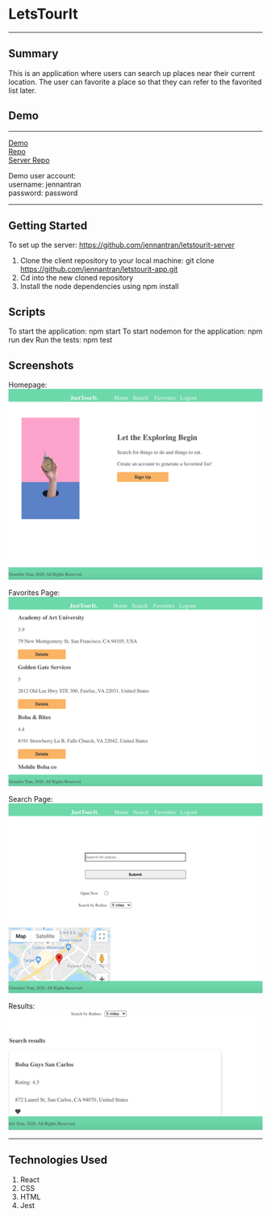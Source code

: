 LetsTourIt
========
* * *



Summary
-------

This is an application where users can search up places near their current location. The user can favorite a place so that they can refer to the favorited list later. 

Demo
----
* * *

[Demo](https://letstourit.jennantran.vercel.app) </br>
[Repo](https://github.com/jennantran/letstourit-app) </br>
[Server Repo](https://github.com/jennantran/letstourit-server)

Demo user account: </br>
username: jennantran </br>
password: password
* * *

Getting Started
---------------
To set up the server: https://github.com/jennantran/letstourit-server
1. Clone the client repository to your local machine: git clone https://github.com/jennantran/letstourit-app.git
2. Cd into the new cloned repository
3. Install the node dependencies using npm install

Scripts
-----------
To start the application: npm start
To start nodemon for the application: npm run dev
Run the tests: npm test

Screenshots
-----------
Homepage:
![homepage](image/Homepage.png)

Favorites Page:
![FavoritesPage](image/Favorites.png)

Search Page:
![Search Page](image/Searchpage.png)

Results: 
![Results](image/Searchresults.png)
* * *

Technologies Used
-----------------
1. React
2. CSS
3. HTML
4. Jest

